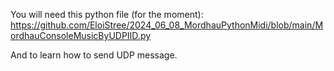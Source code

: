 You will need this python file (for the moment):
https://github.com/EloiStree/2024_06_08_MordhauPythonMidi/blob/main/MordhauConsoleMusicByUDPIID.py

And to learn how to send UDP message.
